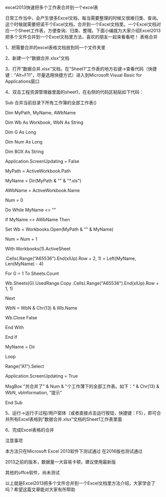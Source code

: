 excel2013快速把多个工作表合并到一个excel表


日常工作当中，会产生很多Excel文档，每当需要整理的时候又很难归类、查询。这个时候就需要把诺干个Excel文档，合并到一个Excel文档里。一个Excel文档对应一个Sheet工作表，方便查询、归类、整理。下面小编就为大家介绍Excel2013把多个文件合并到一个Excel文档里方法，喜欢的朋友一起来看看吧！
表格合并

1、把需要合并的excel表格文档放到同一个文件夹里



2、新建一个“数据合并.xlsx“文档



3、打开“数据合并.xlsx“文档，在”Sheet1“工作表的地方右键→查看代码（快捷键：“Alt+F11”，尽量选用快捷方式）进入到Microsoft Visual Basic for Applications窗口





4、双击工程资源管理器里面的sheet1，在右侧的代码区粘贴如下代码：

Sub 合并当前目录下所有工作簿的全部工作表()

Dim MyPath, MyName, AWbName

Dim Wb As Workbook, WbN As String

Dim G As Long

Dim Num As Long

Dim BOX As String

Application.ScreenUpdating = False

MyPath = ActiveWorkbook.Path

MyName = Dir(MyPath & "\" & "*.xls")

AWbName = ActiveWorkbook.Name

Num = 0

Do While MyName <> ""

If MyName <> AWbName Then

Set Wb = Workbooks.Open(MyPath & "\" & MyName)

Num = Num + 1

With Workbooks(1).ActiveSheet

.Cells(.Range("A65536").End(xlUp).Row + 2, 1) = Left(MyName, Len(MyName) - 4)

For G = 1 To Sheets.Count

Wb.Sheets(G).UsedRange.Copy .Cells(.Range("A65536").End(xlUp).Row + 1, 1)

Next

WbN = WbN & Chr(13) & Wb.Name

Wb.Close False

End With

End If

MyName = Dir

Loop

Range("A1").Select

Application.ScreenUpdating = True

MsgBox "共合并了" & Num & "个工作薄下的全部工作表。如下：" & Chr(13) & WbN, vbInformation, "提示"

End Sub





5、运行→运行子过程/用户窗体（或者直接点击运行按钮，快捷键：F5），即可合并所有Excel表格到”数据合并.xlsx“文档的Sheet1工作表里面



6、完成Excel表格的合并



注意事项

本方法只在Microsoft Excel 2013软件下测试通过
在2016版也测试通过

2013之前的版本，数据量一大容易卡顿，建议使用最新版

其他的offce软件，尚未测试

以上就是Excel2013把多个文件合并到一个Excel文档里方法介绍，大家学会了吗？希望这篇文章能对大家有所帮助
